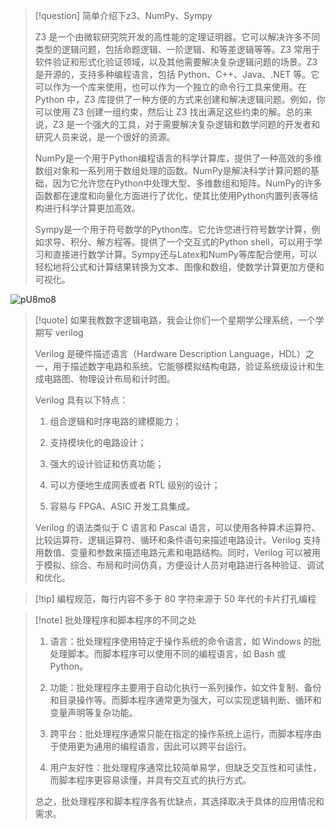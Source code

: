 > [!question] 简单介绍下z3、NumPy、Sympy
> 
> Z3 是一个由微软研究院开发的高性能的定理证明器。它可以解决许多不同类型的逻辑问题，包括命题逻辑、一阶逻辑、和等差逻辑等等。Z3 常用于软件验证和形式化验证领域，以及其他需要解决复杂逻辑问题的场景。Z3 是开源的，支持多种编程语言，包括 Python、C++、Java、.NET 等。它可以作为一个库来使用，也可以作为一个独立的命令行工具来使用。在 Python 中，Z3 库提供了一种方便的方式来创建和解决逻辑问题。例如，你可以使用 Z3 创建一组约束，然后让 Z3 找出满足这些约束的解。总的来说，Z3 是一个强大的工具，对于需要解决复杂逻辑和数学问题的开发者和研究人员来说，是一个很好的资源。
> 
> NumPy是一个用于Python编程语言的科学计算库，提供了一种高效的多维数组对象和一系列用于数组处理的函数。NumPy是解决科学计算问题的基础，因为它允许您在Python中处理大型、多维数组和矩阵。NumPy的许多函数都在速度和向量化方面进行了优化，使其比使用Python内置列表等结构进行科学计算更加高效。
> 
> Sympy是一个用于符号数学的Python库。它允许您进行符号数学计算，例如求导、积分、解方程等。提供了一个交互式的Python shell，可以用于学习和直接进行数学计算。Sympy还与Latex和NumPy等库配合使用，可以轻松地将公式和计算结果转换为文本、图像和数组，使数学计算更加方便和可视化。


![pU8mo8](https://picture-suyifan.oss-cn-shenzhen.aliyuncs.com/uPic/pU8mo8.png)

> [!quote] 如果我教数字逻辑电路，我会让你们一个星期学公理系统，一个学期写 verilog
> 
> Verilog 是硬件描述语言（Hardware Description Language，HDL）之一，用于描述数字电路和系统。它能够模拟结构电路，验证系统级设计和生成电路图、物理设计布局和计时图。
> 
> Verilog 具有以下特点：
> 
> 1. 组合逻辑和时序电路的建模能力；
> 
> 2. 支持模块化的电路设计；
> 
> 3. 强大的设计验证和仿真功能；
> 
> 4. 可以方便地生成网表或者 RTL 级别的设计；
> 
> 5. 容易与 FPGA、ASIC 开发工具集成。
> 
> Verilog 的语法类似于 C 语言和 Pascal 语言，可以使用各种算术运算符、比较运算符、逻辑运算符、循环和条件语句来描述电路设计。Verilog 支持用数值、变量和参数来描述电路元素和电路结构。同时，Verilog 可以被用于模拟、综合、布局和时间仿真，方便设计人员对电路进行各种验证、调试和优化。
> 


>[!tip] 编程规范，每行内容不多于 80 字符来源于 50 年代的卡片打孔编程


> [!note] 批处理程序和脚本程序的不同之处
> 
> 1. 语言：批处理程序使用特定于操作系统的命令语言，如 Windows 的批处理脚本。而脚本程序可以使用不同的编程语言，如 Bash 或 Python。
> 
> 2. 功能：批处理程序主要用于自动化执行一系列操作，如文件复制、备份和目录操作等。而脚本程序通常更为强大，可以实现逻辑判断、循环和变量声明等复杂功能。
> 
> 3. 跨平台：批处理程序通常只能在指定的操作系统上运行，而脚本程序由于使用更为通用的编程语言，因此可以跨平台运行。
> 
> 4. 用户友好性：批处理程序通常比较简单易学，但缺乏交互性和可读性，而脚本程序更容易读懂，并具有交互式的执行方式。
> 
> 总之，批处理程序和脚本程序各有优缺点，其选择取决于具体的应用情况和需求。
